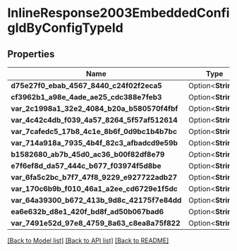# InlineResponse2003EmbeddedConfigIdByConfigTypeId

## Properties

Name | Type | Description | Notes
------------ | ------------- | ------------- | -------------
**d75e27f0_ebab_4567_8440_c24f02f2eca5** | Option<**String**> |  | [optional]
**cf3962b1_a98e_4ade_ae25_cdc388e7feb3** | Option<**String**> |  | [optional]
**var_2c1998a1_32e2_4084_b20a_b580570f4fbf** | Option<**String**> |  | [optional]
**var_4c42c4db_f039_4a57_8264_5f57af512614** | Option<**String**> |  | [optional]
**var_7cafedc5_17b8_4c1e_8b6f_0d9bc1b4b7bc** | Option<**String**> |  | [optional]
**var_714a918a_7935_4b4f_82c3_afbadcd9e59b** | Option<**String**> |  | [optional]
**b1582680_ab7b_45d0_ac36_b00f82df8e79** | Option<**String**> |  | [optional]
**e7f6ef8d_da57_444c_b677_f03974f5d8be** | Option<**String**> |  | [optional]
**var_6fa5c2bc_b7f7_47f8_9229_e927722adb27** | Option<**String**> |  | [optional]
**var_170c6b9b_f010_46a1_a2ee_cd6729e1f5dc** | Option<**String**> |  | [optional]
**var_64a39300_b672_413b_9d8c_42175f7e84dd** | Option<**String**> |  | [optional]
**ea6e632b_d8e1_420f_bd8f_ad50b067bad6** | Option<**String**> |  | [optional]
**var_7491e52d_97e8_4759_8a63_c8ea8a75f822** | Option<**String**> |  | [optional]

[[Back to Model list]](../README.md#documentation-for-models) [[Back to API list]](../README.md#documentation-for-api-endpoints) [[Back to README]](../README.md)


